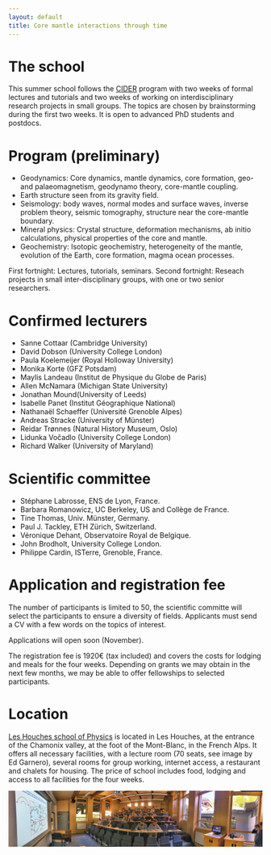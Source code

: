 ```yaml
---
layout: default
title: Core mantle interactions through time
---
```

# The school

This summer school follows the
[CIDER](https://seismo.berkeley.edu/wiki_cider/Main_Page) program with
two weeks of formal lectures and tutorials and two weeks of working on interdisciplinary
research projects in small groups. The topics are chosen by
brainstorming during the first two weeks. It is open to advanced PhD
students and postdocs. 

# Program (preliminary)

* Geodynamics: Core dynamics, mantle dynamics, core formation, geo- and palaeomagnetism, geodynamo theory, core-mantle coupling.
* Earth structure seen from its gravity field.
* Seismology: body waves, normal modes and surface waves, inverse problem theory, seismic tomography, structure near the core-mantle boundary.
* Mineral physics: Crystal structure, deformation mechanisms, ab initio calculations, physical properties of the core and mantle.
* Geochemistry: Isotopic geochemistry, heterogeneity of the mantle, evolution of the Earth, core formation, magma ocean processes.

First fortnight: Lectures, tutorials, seminars.
Second fortnight: Reseach projects in small inter-disciplinary groups, with one or two
senior researchers. 

# Confirmed lecturers

* Sanne Cottaar (Cambridge University)
* David Dobson (University College London)
* Paula Koelemeijer (Royal Holloway University)
* Monika Korte (GFZ Potsdam)
* Maylis Landeau (Institut de Physique du Globe de Paris)
* Allen McNamara (Michigan State University)
* Jonathan Mound(University of Leeds)
* Isabelle Panet (Institut Géographique National)
* Nathanaël Schaeffer (Université Grenoble Alpes)
* Andreas Stracke (University of Münster)
* Reidar Trønnes (Natural History Museum, Oslo)
* Lidunka Vočadlo (University College London)
* Richard Walker (University of Maryland)

# Scientific committee

* Stéphane Labrosse, ENS de Lyon, France.
* Barbara Romanowicz, UC Berkeley, US and Collège de France.
* Tine Thomas, Univ. Münster, Germany.
* Paul J. Tackley, ETH Zürich, Switzerland.
* Véronique Dehant, Observatoire Royal de Belgique.
* John Brodholt, University College London.
* Philippe Cardin, ISTerre, Grenoble, France.


# Application and registration fee

The number of participants is limited to 50, the scientific committe will select
the participants to ensure a diversity of fields. Applicants must send
a CV with a few words on the topics of interest.

Applications will open soon (November). 

The registration fee is 1920€ (tax included) and covers the costs for
lodging and meals for the four weeks. Depending on grants we may
obtain in the next few months, we may be able to offer fellowships to
selected participants.

<!-- Participants and lecturers may bring family to the school at their own -->
<!-- expanse, at a rate of 64.80€/day for age above 12 and 32.40€/day -->
<!-- for kids between 4 and 12 years old. Baby sitters may be arranged and -->
<!-- full day care could be accomdated in the village -->
<!-- [(https://www.leshouches.fr/education-enfance/centre-de-loisirs/)](https://www.leshouches.fr/education-enfance/centre-de-loisirs/). -->

# Location

[Les Houches school of Physics](https://www.houches-school-physics.com/)
is located in Les Houches, at the entrance of the Chamonix valley, at
the foot of the Mont-Blanc, in the French Alps. It offers all
necessary facilities, with a lecture room (70 seats, see image by Ed Garnero), several rooms
for group working, internet access, a restaurant and chalets for
housing. The price of school includes food, lodging and access to all
facilities for the four weeks. 

![LectureRoom](./assets/images/LectureRoom.jpg)

